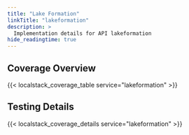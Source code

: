 ```yaml
---
title: "Lake Formation"
linkTitle: "lakeformation"
description: >
  Implementation details for API lakeformation
hide_readingtime: true
---
```


## Coverage Overview

{{< localstack_coverage_table service="lakeformation" >}}

## Testing Details

{{< localstack_coverage_details service="lakeformation" >}}
